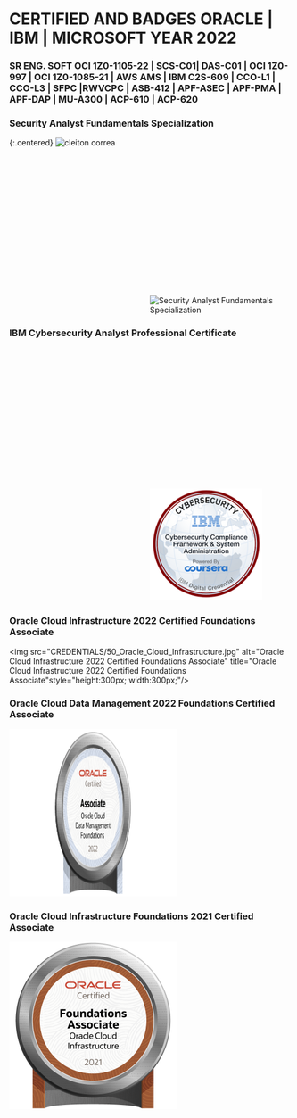 # CERTIFIED AND BADGES ORACLE | IBM | MICROSOFT YEAR 2022

### SR ENG. SOFT OCI 1Z0-1105-22 | SCS-C01| DAS-C01 | OCI 1Z0-997 | OCI 1Z0-1085-21 | AWS AMS | IBM C2S-609 | CCO-L1 | CCO-L3 | SFPC |RWVCPC | ASB-412 | APF-ASEC | APF-PMA | APF-DAP | MU-A300 | ACP-610 | ACP-620


### Security Analyst Fundamentals Specialization

{:.centered}
![cleiton correa](https://www.credly.com/badges/c0161e58-7a64-47e0-bba7-194e8440824f/public_url)

<img src="https://www.credly.com/badges/c0161e58-7a64-47e0-bba7-194e8440824f/public_url" alt="Security Analyst Fundamentals Specialization" title="Security Analyst Fundamentals Specialization" style="40%; width: 40%; margin-left: 50%; margin-top: 50%"/>

### IBM Cybersecurity Analyst Professional Certificate

<img src="CREDENTIALS/Cybersec_compl_framew_sys_admin.png" alt="IBM Cybersecurity Analyst Professional Certificate" title="IBM Cybersecurity Analyst Professional Certificate" style="40%; width: 40%; margin-left: 50%; margin-top: 50%"/>

### Oracle Cloud Infrastructure 2022 Certified Foundations Associate

<img src="CREDENTIALS/50_Oracle_Cloud_Infrastructure.jpg" alt="Oracle Cloud Infrastructure 2022 Certified Foundations Associate" title="Oracle Cloud Infrastructure 2022 Certified Foundations Associate"style="height:300px; width:300px;"/>

### Oracle Cloud Data Management 2022 Foundations Certified Associate

<img src="CREDENTIALS/OCDMF2022.jpg" alt="Oracle Cloud Data Management 2022 Foundations Certified Associate" title="Oracle Cloud Data Management 2022 Foundations Certified Associate" style="height:300px; width:300px;"/>

### Oracle Cloud Infrastructure Foundations 2021 Certified Associate

<img src="CREDENTIALS/50_Oracle_Cloud_Infrastructure.jpg" alt="Oracle Cloud Infrastructure Foundations 2021 Certified Associate" title="Oracle Cloud Infrastructure Foundations 2021 Certified Associate" style="height:300px; width:300px;"/>